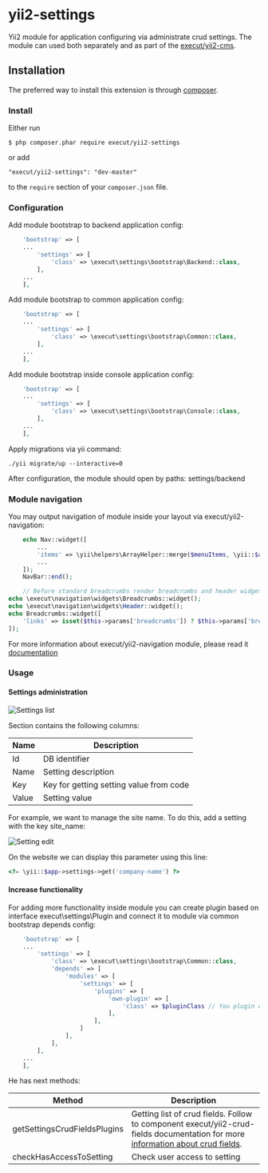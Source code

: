 # yii2-settings
Yii2 module for application configuring via administrate crud settings. The module can used both separately and as part
of the [execut/yii2-cms](https://github.com/execut/yii2-cms).

## Installation

The preferred way to install this extension is through [composer](http://getcomposer.org/download/).

### Install

Either run

```
$ php composer.phar require execut/yii2-settings
```

or add

```
"execut/yii2-settings": "dev-master"
```

to the ```require``` section of your `composer.json` file.

### Configuration

Add module bootstrap to backend application config:
```php
    'bootstrap' => [
    ...
        'settings' => [
            'class' => \execut\settings\bootstrap\Backend::class,
        ],
    ...
    ],
```

Add module bootstrap to common application config:
```php
    'bootstrap' => [
    ...
        'settings' => [
            'class' => \execut\settings\bootstrap\Common::class,
        ],
    ...
    ],
```

Add module bootstrap inside console application config:
```php
    'bootstrap' => [
    ...
        'settings' => [
            'class' => \execut\settings\bootstrap\Console::class,
        ],
    ...
    ],
```

Apply migrations via yii command:
```
./yii migrate/up --interactive=0
```

After configuration, the module should open by paths:
settings/backend

### Module navigation

You may output navigation of module inside your layout via execut/yii2-navigation:
```php
    echo Nav::widget([
        ...
        'items' => \yii\helpers\ArrayHelper::merge($menuItems, \yii::$app->navigation->getMenuItems()),
        ...
    ]);
    NavBar::end();

    // Before standard breadcrumbs render breadcrumbs and header widget:
echo \execut\navigation\widgets\Breadcrumbs::widget();
echo \execut\navigation\widgets\Header::widget();
echo Breadcrumbs::widget([
    'links' => isset($this->params['breadcrumbs']) ? $this->params['breadcrumbs'] : [],
]);
```
For more information about execut/yii2-navigation module, please read it [documentation](https://github.com/execut/yii2-navigation)

### Usage
#### Settings administration

![Settings list](https://raw.githubusercontent.com/execut/yii2-settings/master/docs/list.jpg)

Section contains the following columns:

Name|Description
----|-----------
Id | DB identifier
Name | Setting description
Key | Key for getting setting value from code
Value | Setting value

For example, we want to manage the site name. To do this, add a setting with the key site_name:

![Setting edit](https://raw.githubusercontent.com/execut/yii2-settings/master/docs/edit.jpg)

On the website we can display this parameter using this line:
```php
<?= \yii::$app->settings->get('company-name') ?>
```

#### Increase functionality

For adding more functionality inside module you can create plugin based on interface execut\settings\Plugin and connect
it to module via common bootstrap depends config:
```php
    'bootstrap' => [
    ...
        'settings' => [
            'class' => \execut\settings\bootstrap\Common::class,
            'depends' => [
                'modules' => [
                    'settings' => [
                        'plugins' => [
                            'own-plugin' => [
                                'class' => $pluginClass // You plugin class here
                            ],
                        ],
                    ]
                ],
            ],
        ],
    ...
    ],
```


He has next methods:

Method | Description
-------|------------
getSettingsCrudFieldsPlugins | Getting list of crud fields. Follow to component execut/yii2-crud-fields documentation for more [information about crud fields](https://github.com/execut/yii2-crud-fields).
checkHasAccessToSetting | Check user access to setting